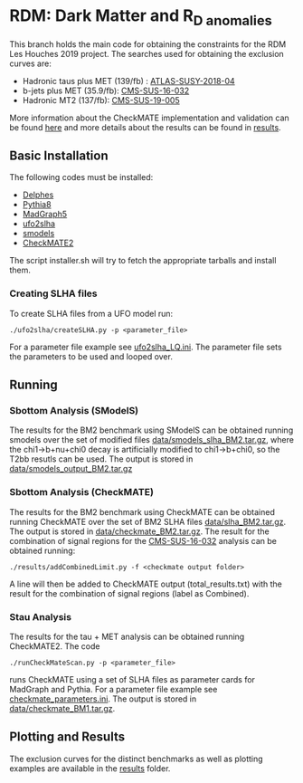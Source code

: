 # RDM: Dark Matter and R<sub>D anomalies

This branch holds the main code for obtaining the constraints for the RDM Les Houches 2019 project.
The searches used for obtaining the exclusion curves are:

 * Hadronic taus plus MET (139/fb) : [ATLAS-SUSY-2018-04](https://atlas.web.cern.ch/Atlas/GROUPS/PHYSICS/PAPERS/SUSY-2018-04/)
 * b-jets plus MET (35.9/fb): [CMS-SUS-16-032](http://cms-results.web.cern.ch/cms-results/public-results/publications/SUS-16-032/index.html)
 * Hadronic MT2 (137/fb): [CMS-SUS-19-005](http://cms-results.web.cern.ch/cms-results/public-results/publications/SUS-19-005/index.html)


More information about the CheckMATE implementation and validation can be found [here](./myCheckMateFiles/README.md)
and more details about the results can be found in [results](./results).

## Basic Installation ##

The following codes must be installed:

  * [Delphes](https://cp3.irmp.ucl.ac.be/projects/delphes)
  * [Pythia8](http://lcgapp.cern.ch/project/simu/HepMC/)
  * [MadGraph5](https://launchpad.net/mg5amcnlo/)
  * [ufo2slha](https://github.com/andlessa/ufo2slha)
  * [smodels](https://smodels.github.io/)
  * [CheckMATE2](https://checkmate.hepforge.org/)

The script installer.sh will try to fetch the appropriate tarballs and install them.


### Creating SLHA files ###

To create SLHA files from a UFO model run:

```
./ufo2slha/createSLHA.py -p <parameter_file>
```

For a parameter file example see [ufo2slha_LQ.ini](./ufo2slha_LQ.ini).
The parameter file sets the parameters to be used and looped over.

## Running ##

### Sbottom Analysis (SModelS) ###

The results for the BM2 benchmark using SModelS can be obtained running smodels over the set of modified files
[data/smodels_slha_BM2.tar.gz](data/smodels_slha_BM2.tar.gz), where the chi1->b+nu+chi0 decay is artificially modified to chi1->b+chi0, so the T2bb resutls can be used.
The output is stored in [data/smodels_output_BM2.tar.gz](data/smodels_output_BM2.tar.gz)

### Sbottom Analysis (CheckMATE) ###

The results for the BM2 benchmark using CheckMATE can be obtained running CheckMATE over the set of BM2 SLHA files
[data/slha_BM2.tar.gz](data/slha_BM2.tar.gz).
The output is stored in [data/checkmate_BM2.tar.gz](data/checkmate_BM2.tar.gz).
The result for the combination of signal regions for the  [CMS-SUS-16-032](http://cms-results.web.cern.ch/cms-results/public-results/publications/SUS-16-032/index.html)
analysis can be obtained running:


```
./results/addCombinedLimit.py -f <checkmate output folder>
```

A line will then be added to CheckMATE output (total_results.txt) with the result for the combination of signal regions (label as Combined).

### Stau Analysis ###

The results for the tau + MET analysis can be obtained running CheckMATE2. The code

```
./runCheckMateScan.py -p <parameter_file>
```

runs CheckMATE using a set of SLHA files as parameter cards for MadGraph and Pythia.
For a parameter file example see [checkmate_parameters.ini](./checkmate_parameters.ini).
The output is stored in [data/checkmate_BM1.tar.gz](data/checkmate_BM1.tar.gz).


## Plotting and Results ##

The exclusion curves for the distinct benchmarks as well as plotting examples are available in the [results](results) folder.





